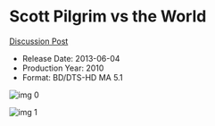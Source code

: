 # Scott Pilgrim vs the World

[Discussion Post](https://www.avsforum.com/threads/bass-eq-for-filtered-movies.2995212/post-56789570)

* Release Date: 2013-06-04
* Production Year: 2010
* Format: BD/DTS-HD MA 5.1

![img 0](https://i.imgur.com/8BDOFfb.jpg)

![img 1](https://i.imgur.com/8gAkhQr.png)

